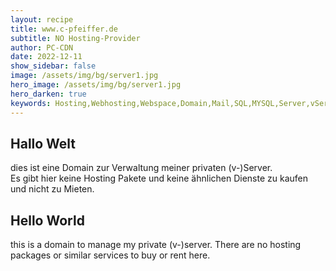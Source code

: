 ```yaml
---
layout: recipe
title: www.c-pfeiffer.de
subtitle: NO Hosting-Provider
author: PC-CDN
date: 2022-12-11
show_sidebar: false
image: /assets/img/bg/server1.jpg
hero_image: /assets/img/bg/server1.jpg
hero_darken: true
keywords: Hosting,Webhosting,Webspace,Domain,Mail,SQL,MYSQL,Server,vServer
---
```

## Hallo Welt
dies ist eine Domain zur Verwaltung meiner privaten (v-)Server.  
Es gibt hier keine Hosting Pakete und keine ähnlichen Dienste zu kaufen und nicht zu Mieten.

## Hello World
this is a domain to manage my private (v-)server. 
There are no hosting packages or similar services to buy or rent here.
